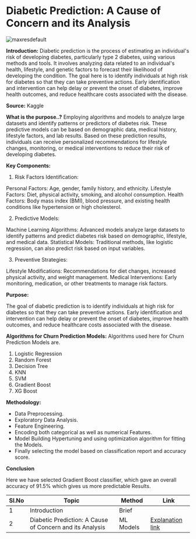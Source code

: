  # Diabetic Prediction: A Cause of Concern and its Analysis

![maxresdefault](https://github.com/user-attachments/assets/46102169-e1e5-4908-86f7-82a92dcf0fb4)




**Introduction:**
Diabetic prediction is the process of estimating an individual's risk of developing diabetes, particularly type 2 diabetes, using various methods and tools. It involves analyzing data related to an individual's health, lifestyle, and genetic factors to forecast their likelihood of developing the condition. The goal here is to identify individuals at high risk for diabetes so that they can take preventive actions. Early identification and intervention can help delay or prevent the onset of diabetes, improve health outcomes, and reduce healthcare costs associated with the disease.


**Source:**  Kaggle

**What is the purpose..?** 
Employing algorithms and models to analyze large datasets and identify patterns or predictors of diabetes risk. These predictive models can be based on demographic data, medical history, lifestyle factors, and lab results.
Based on these prediction results, individuals can receive personalized recommendations for lifestyle changes, monitoring, or medical interventions to reduce their risk of developing diabetes.
  
**Key Components:**

1. Risk Factors Identification:

Personal Factors: Age, gender, family history, and ethnicity.
Lifestyle Factors: Diet, physical activity, smoking, and alcohol consumption.
Health Factors: Body mass index (BMI), blood pressure, and existing health conditions like hypertension or high cholesterol.

2. Predictive Models:

Machine Learning Algorithms: Advanced models analyze large datasets to identify patterns and predict diabetes risk based on demographic, lifestyle, and medical data.
Statistical Models: Traditional methods, like logistic regression, can also predict risk based on input variables.

3. Preventive Strategies:

Lifestyle Modifications: Recommendations for diet changes, increased physical activity, and weight management.
Medical Interventions: Early monitoring, medication, or other treatments to manage risk factors.


**Purpose:** 

The goal of diabetic prediction is to identify individuals at high risk for diabetes so that they can take preventive actions. Early identification and intervention can help delay or prevent the onset of diabetes, improve health outcomes, and reduce healthcare costs associated with the disease.


**Algorithms for Churn Prediction Models:**
Algorithms used here for Churn Prediction Models are.
1. Logistic Regression
2. Random Forest
3. Decision Tree
4. KNN
5. SVM
6. Gradient Boost
7. XG Boost

   
**Methodology:**
- Data Preprocessing.
- Exploratory Data Analysis.
- Feature Engineering.
- Encoding both categorical as well as numerical Features.
- Model Building Hypertuning and using optimization algorithm for fitting the Models.
- Finally selecting the model based on classification report and accuracy score.


 **Conclusion** 
 
Here we have selected Gradient Boost classifier, which gave an overall accuracy of 91.5% which gives us more predictable Results.



| Sl.No| Topic| Method| Link|
|-|-|-|-|
|1| Introduction | Brief |[ ](-)
|2| Diabetic Prediction: A Cause of Concern and its Analysis | ML Models |[ Explanation link](https://github.com/V-Vibee/My-Projects-2.0/blob/main/8.%20Diabetic%20Prediction/Advanced_Diabetes_Project.ipynb)


